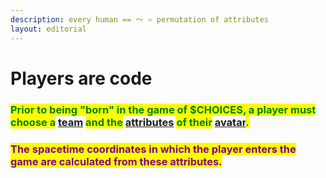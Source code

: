 ```yaml
---
description: 𝚎𝚟𝚎𝚛𝚢 𝚑𝚞𝚖𝚊𝚗 == ～ ♾ 𝚙𝚎𝚛𝚖𝚞𝚝𝚊𝚝𝚒𝚘𝚗 𝚘𝚏 𝚊𝚝𝚝𝚛𝚒𝚋𝚞𝚝𝚎𝚜
layout: editorial
---
```


# Players are code

<mark style="color:green;"></mark>

### <mark style="color:green;">Prior to being "born" in the game of $CHOICES, a player must choose a</mark> [team](../../../../whats-reality/the-usdchoice-of-reality/the-character-and-the-team-you-play/) <mark style="color:green;">and the</mark> [attributes](../../../../whats-reality/the-usdchoice-of-reality/reality-as-a-quantum-simulation/attributes.md) <mark style="color:green;">of their</mark> [avatar](../../../../whats-reality/the-usdchoice-of-reality/reality-as-a-quantum-simulation/avatars.md)<mark style="color:green;">.</mark>&#x20;

<mark style="color:green;"></mark>

### <mark style="color:purple;">The spacetime coordinates in which the player enters the game are calculated from these attributes.</mark>

<mark style="color:green;"></mark>
